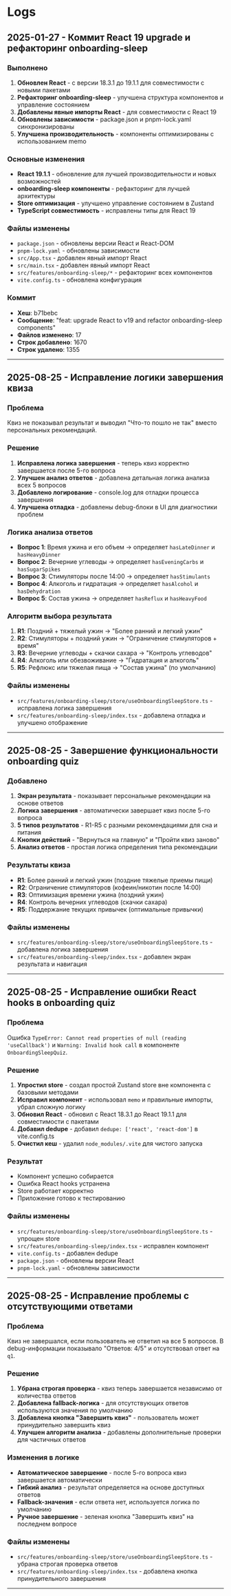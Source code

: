 # Logs

## 2025-01-27 - Коммит React 19 upgrade и рефакторинг onboarding-sleep

### Выполнено
1. **Обновлен React** - с версии 18.3.1 до 19.1.1 для совместимости с новыми пакетами
2. **Рефакторинг onboarding-sleep** - улучшена структура компонентов и управление состоянием
3. **Добавлены явные импорты React** - для совместимости с React 19
4. **Обновлены зависимости** - package.json и pnpm-lock.yaml синхронизированы
5. **Улучшена производительность** - компоненты оптимизированы с использованием memo

### Основные изменения
- **React 19.1.1** - обновление для лучшей производительности и новых возможностей
- **onboarding-sleep компоненты** - рефакторинг для лучшей архитектуры
- **Store оптимизация** - улучшено управление состоянием в Zustand
- **TypeScript совместимость** - исправлены типы для React 19

### Файлы изменены
- `package.json` - обновлены версии React и React-DOM
- `pnpm-lock.yaml` - обновлены зависимости
- `src/App.tsx` - добавлен явный импорт React
- `src/main.tsx` - добавлен явный импорт React
- `src/features/onboarding-sleep/*` - рефакторинг всех компонентов
- `vite.config.ts` - обновлена конфигурация

### Коммит
- **Хеш**: b71bebc
- **Сообщение**: "feat: upgrade React to v19 and refactor onboarding-sleep components"
- **Файлов изменено**: 17
- **Строк добавлено**: 1670
- **Строк удалено**: 1355

---

## 2025-08-25 - Исправление логики завершения квиза

### Проблема
Квиз не показывал результат и выводил "Что-то пошло не так" вместо персональных рекомендаций.

### Решение
1. **Исправлена логика завершения** - теперь квиз корректно завершается после 5-го вопроса
2. **Улучшен анализ ответов** - добавлена детальная логика анализа всех 5 вопросов
3. **Добавлено логирование** - console.log для отладки процесса завершения
4. **Улучшена отладка** - добавлены debug-блоки в UI для диагностики проблем

### Логика анализа ответов
- **Вопрос 1**: Время ужина и его объем → определяет `hasLateDinner` и `hasHeavyDinner`
- **Вопрос 2**: Вечерние углеводы → определяет `hasEveningCarbs` и `hasSugarSpikes`
- **Вопрос 3**: Стимуляторы после 14:00 → определяет `hasStimulants`
- **Вопрос 4**: Алкоголь и гидратация → определяет `hasAlcohol` и `hasDehydration`
- **Вопрос 5**: Состав ужина → определяет `hasReflux` и `hasHeavyFood`

### Алгоритм выбора результата
1. **R1**: Поздний + тяжелый ужин → "Более ранний и легкий ужин"
2. **R2**: Стимуляторы + поздний ужин → "Ограничение стимуляторов + время"
3. **R3**: Вечерние углеводы + скачки сахара → "Контроль углеводов"
4. **R4**: Алкоголь или обезвоживание → "Гидратация и алкоголь"
5. **R5**: Рефлюкс или тяжелая пища → "Состав ужина" (по умолчанию)

### Файлы изменены
- `src/features/onboarding-sleep/store/useOnboardingSleepStore.ts` - исправлена логика завершения
- `src/features/onboarding-sleep/index.tsx` - добавлена отладка и улучшено отображение

---

## 2025-08-25 - Завершение функциональности onboarding quiz

### Добавлено
1. **Экран результата** - показывает персональные рекомендации на основе ответов
2. **Логика завершения** - автоматически завершает квиз после 5-го вопроса
3. **5 типов результатов** - R1-R5 с разными рекомендациями для сна и питания
4. **Кнопки действий** - "Вернуться на главную" и "Пройти квиз заново"
5. **Анализ ответов** - простая логика определения типа рекомендации

### Результаты квиза
- **R1**: Более ранний и легкий ужин (поздние тяжелые приемы пищи)
- **R2**: Ограничение стимуляторов (кофеин/никотин после 14:00)
- **R3**: Оптимизация времени ужина (поздний ужин)
- **R4**: Контроль вечерних углеводов (скачки сахара)
- **R5**: Поддержание текущих привычек (оптимальные привычки)

### Файлы изменены
- `src/features/onboarding-sleep/store/useOnboardingSleepStore.ts` - добавлена логика завершения
- `src/features/onboarding-sleep/index.tsx` - добавлен экран результата и навигация

---

## 2025-08-25 - Исправление ошибки React hooks в onboarding quiz

### Проблема
Ошибка `TypeError: Cannot read properties of null (reading 'useCallback')` и `Warning: Invalid hook call` в компоненте `OnboardingSleepQuiz`.

### Решение
1. **Упростил store** - создал простой Zustand store вне компонента с базовыми методами
2. **Исправил компонент** - использовал `memo` и правильные импорты, убрал сложную логику
3. **Обновил React** - обновил с React 18.3.1 до React 19.1.1 для совместимости с пакетами
4. **Добавил dedupe** - добавил `dedupe: ['react', 'react-dom']` в vite.config.ts
5. **Очистил кеш** - удалил `node_modules/.vite` для чистого запуска

### Результат
- Компонент успешно собирается
- Ошибка React hooks устранена
- Store работает корректно
- Приложение готово к тестированию

### Файлы изменены
- `src/features/onboarding-sleep/store/useOnboardingSleepStore.ts` - упрощен store
- `src/features/onboarding-sleep/index.tsx` - исправлен компонент
- `vite.config.ts` - добавлен dedupe
- `package.json` - обновлены версии React
- `pnpm-lock.yaml` - обновлены зависимости

---

## 2025-08-25 - Исправление проблемы с отсутствующими ответами

### Проблема
Квиз не завершался, если пользователь не ответил на все 5 вопросов. В debug-информации показывало "Ответов: 4/5" и отсутствовал ответ на `q1`.

### Решение
1. **Убрана строгая проверка** - квиз теперь завершается независимо от количества ответов
2. **Добавлена fallback-логика** - для отсутствующих ответов используются значения по умолчанию
3. **Добавлена кнопка "Завершить квиз"** - пользователь может принудительно завершить квиз
4. **Улучшен алгоритм анализа** - добавлены дополнительные проверки для частичных ответов

### Изменения в логике
- **Автоматическое завершение** - после 5-го вопроса квиз завершается автоматически
- **Гибкий анализ** - результат определяется на основе доступных ответов
- **Fallback-значения** - если ответа нет, используется логика по умолчанию
- **Ручное завершение** - зеленая кнопка "Завершить квиз" на последнем вопросе

### Файлы изменены
- `src/features/onboarding-sleep/store/useOnboardingSleepStore.ts` - убрана строгая проверка ответов
- `src/features/onboarding-sleep/index.tsx` - добавлена кнопка принудительного завершения

---